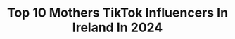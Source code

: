 ---
title: Top 10 Mothers TikTok Influencers In Ireland In 2024
description: >-
  Find top mothers TikTok influencers in Ireland in 2024. Most popular hashtags: #fyp #irish #ireland #foryou.
platform: TikTok
hits: 16
text_top: See the top-rated TikTok influencers on inBeat.
text_bottom: Our database holds 16 TikTok influencers like this in Ireland for you to collaborate.
profiles:
  - username: "your_ma69"
    fullname: >-
      Your Mother
    bio: >-
      Your Mother
    location: "Ireland"
    followers: 3153
    engagement: 1144
    commentsToLikes: 0.003545
    id: ckbf6jqfjw7gr0j23xblworrk
    verified: false
    hashtags: "#irish, #ireland, #sidemen, #nelk"
  - username: "user1635428352"
    fullname: >-
      Loraine Crowley
    bio: >-
      
    location: "Ireland"
    followers: 13600
    engagement: 6000
    commentsToLikes: 0.285714
    id: ckbf9n6ul0tgu0j23yqqxhxkp
    verified: false
    hashtags: "#irish, #comedy, #fyp, #toolazytowork"
  - username: "celtichex"
    fullname: >-
      ☘️CelticHex☘️
    bio: >-
      💚🤍🧡
    location: "Ireland"
    followers: 21000
    engagement: 2237
    commentsToLikes: 0.193454
    id: ckaftte466zfb0i78ahf8wmiv
    verified: false
    hashtags: "#witchcommunity, #wicca, #hex, #cancelathenagrace"
  - username: "glyonsey"
    fullname: >-
      Gary Lyons
    bio: >-
      “MC Daycent - Caravan Man” Best tune around tell truth.. Click link for Spotify
    location: "Ireland"
    followers: 224800
    engagement: 1468
    commentsToLikes: 0.013116
    id: ckcpthvvwo7gt0j23t39xi8ps
    verified: false
    hashtags: "#irish, #ireland, #fyp, #virus"
  - username: "ryanmar99"
    fullname: >-
      Ryan Mar
    bio: >-
      Fat Arse
    location: "Ireland"
    followers: 547000
    engagement: 1890
    commentsToLikes: 0.022160
    id: ckbwbh9dv0pwl0j23vl9antfx
    verified: false
    hashtags: "#funnyvideos, #gaming, #fatherson, #jokes"
  - username: "mammybel"
    fullname: >-
      Maribel Lyons
    bio: >-
      Proud Mom of a Filipino/Irish baby named 🇵🇭 MICHAEL 🇮🇪 Goodvibes Only YOLO
    location: "Ireland"
    followers: 15400
    engagement: 611
    commentsToLikes: 0.052446
    id: ckcv1kic5nq6n0j23cf3qe649
    verified: false
    hashtags: "#myson, #mytoddler, #momandson, #alcoholic"
  - username: "just_stan_now"
    fullname: >-
      Derek Stan Murphy
    bio: >-
      50% of what I say is true the other 70% is lies
    location: "Ireland"
    followers: 57900
    engagement: 655
    commentsToLikes: 0.071935
    id: ckdsjm2z8muz30j23cwwemvnl
    verified: false
    hashtags: "#herewegoagain, #gerrycinnamon, #irishmusic, #guinness"
  - username: "biabellebeauty"
    fullname: >-
      BiaBelleBeauty
    bio: >-
      #BiaBelleSisters 🤪 Makeup & Fake Tan Brand Insta @biabellebeauty
    location: "Ireland"
    followers: 5317
    engagement: 287
    commentsToLikes: 0.015696
    id: ckcvgx5rstgj80j2385qbe7y9
    verified: false
    hashtags: "#biabellebabes, #biabellesisters, #biabellebeauty, #biabelletan"
  - username: "satisfycentre"
    fullname: >-
      💫SatisfyCentre💫
    bio: >-
      Daily satisfying and interesting videos 🌄
    location: "Ireland"
    followers: 66000
    engagement: 947
    commentsToLikes: 0.006848
    id: cka0xkzge7jbe0i7869x3gh1e
    verified: false
    hashtags: "#interesting, #skills, #oddlysatisfying, #fyp"
  - username: "janettes1973"
    fullname: >-
      Jtbodyfitness
    bio: >-
      Just a mum trying to shuffle her way through quarantine 💃💃💃
    location: "Ireland"
    followers: 2384
    engagement: 600
    commentsToLikes: 0.007601
    id: ckac4sc1acozz0i78p36ym9ol
    verified: false
    hashtags: "#isolation, #pullups, #nevergiveup, #nevertoooldfortiktok"
---